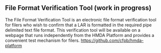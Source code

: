 ## File Format Verification Tool (work in progress)

The File Format Verification Tool is an electronic file format verification tool for filers who wish to confirm that a LAR is formatted in the required pipe delimited text file format. This verification tool will be available on a webpage that runs independently from the HMDA Platform and provides a convenient test mechanism for filers. https://github.com/cfpb/hmda-platform
